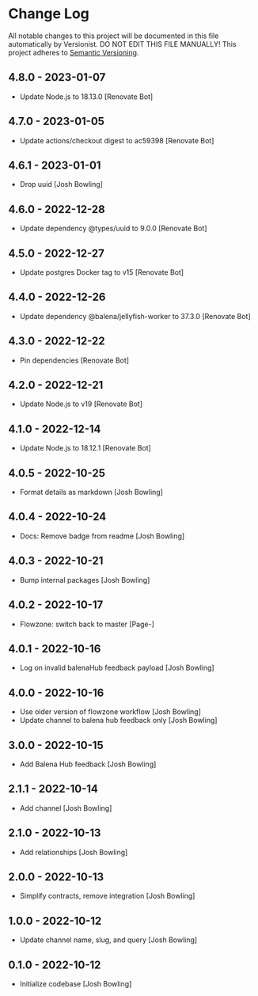 # Change Log

All notable changes to this project will be documented in this file
automatically by Versionist. DO NOT EDIT THIS FILE MANUALLY!
This project adheres to [Semantic Versioning](http://semver.org/).

## 4.8.0 - 2023-01-07

* Update Node.js to 18.13.0 [Renovate Bot]

## 4.7.0 - 2023-01-05

* Update actions/checkout digest to ac59398 [Renovate Bot]

## 4.6.1 - 2023-01-01

* Drop uuid [Josh Bowling]

## 4.6.0 - 2022-12-28

* Update dependency @types/uuid to 9.0.0 [Renovate Bot]

## 4.5.0 - 2022-12-27

* Update postgres Docker tag to v15 [Renovate Bot]

## 4.4.0 - 2022-12-26

* Update dependency @balena/jellyfish-worker to 37.3.0 [Renovate Bot]

## 4.3.0 - 2022-12-22

* Pin dependencies [Renovate Bot]

## 4.2.0 - 2022-12-21

* Update Node.js to v19 [Renovate Bot]

## 4.1.0 - 2022-12-14

* Update Node.js to 18.12.1 [Renovate Bot]

## 4.0.5 - 2022-10-25

* Format details as markdown [Josh Bowling]

## 4.0.4 - 2022-10-24

* Docs: Remove badge from readme [Josh Bowling]

## 4.0.3 - 2022-10-21

* Bump internal packages [Josh Bowling]

## 4.0.2 - 2022-10-17

* Flowzone: switch back to master [Page-]

## 4.0.1 - 2022-10-16

* Log on invalid balenaHub feedback payload [Josh Bowling]

## 4.0.0 - 2022-10-16

* Use older version of flowzone workflow [Josh Bowling]
* Update channel to balena hub feedback only [Josh Bowling]

## 3.0.0 - 2022-10-15

* Add Balena Hub feedback [Josh Bowling]

## 2.1.1 - 2022-10-14

* Add channel [Josh Bowling]

## 2.1.0 - 2022-10-13

* Add relationships [Josh Bowling]

## 2.0.0 - 2022-10-13

* Simplify contracts, remove integration [Josh Bowling]

## 1.0.0 - 2022-10-12

* Update channel name, slug, and query [Josh Bowling]

## 0.1.0 - 2022-10-12

* Initialize codebase [Josh Bowling]
